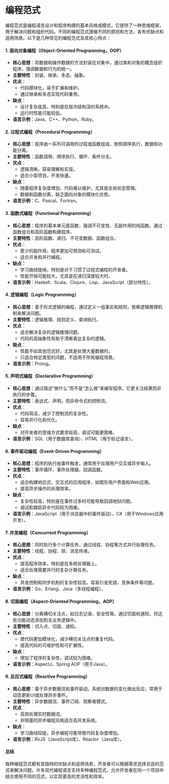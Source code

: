 # 编程范式

编程范式是编程语言设计和程序构建的基本风格或模式，它提供了一种思维框架，用于解决问题和组织代码。不同的编程范式遵循不同的原则和方法，各有优缺点和适用场景。以下是几种常见的编程范式及其核心特点：

#### 1. **面向对象编程（Object-Oriented Programming，OOP）**

* **核心思想**：将数据和操作数据的方法封装在对象中，通过类和对象的概念组织程序，强调数据和行为的统一。
* **主要特性**：封装、继承、多态、抽象。
* **优点**：
  * 代码模块化，易于扩展和维护。
  * 通过继承和多态实现代码重用。
* **缺点**：
  * 设计复杂度高，特别是在层次结构深的系统中。
  * 运行时性能可能较低。
* **语言示例**：Java、C++、Python、Ruby。

#### 2. **过程式编程（Procedural Programming）**

* **核心思想**：程序由一系列可调用的过程或函数组成，依照顺序执行，数据和功能分离。
* **主要特性**：函数调用、顺序执行、循环、条件分支。
* **优点**：
  * 逻辑清晰，容易理解和实现。
  * 适合小型项目，开发快速。
* **缺点**：
  * 随着程序复杂度增加，代码难以维护，尤其是全局状态管理。
  * 数据和函数分离，缺乏面向对象的模块化优势。
* **语言示例**：C、Pascal、Fortran。

#### 3. **函数式编程（Functional Programming）**

* **核心思想**：程序的基本单元是函数，强调不可变性、无副作用的纯函数。通过函数组合和高阶函数构建程序。
* **主要特性**：高阶函数、递归、不可变数据、函数组合。
* **优点**：
  * 更少的副作用，程序更加可预测和可测试。
  * 适合并发和并行编程。
* **缺点**：
  * 学习曲线陡峭，特别是对于习惯了过程式编程的开发者。
  * 性能开销可能较大，尤其是在递归深度较大时。
* **语言示例**：Haskell、Scala、Clojure、Lisp、JavaScript（部分特性）。

#### 4. **逻辑编程（Logic Programming）**

* **核心思想**：基于形式逻辑的编程，通过定义一组事实和规则，依赖逻辑推理机制来解决问题。
* **主要特性**：逻辑推理、规则定义、查询执行。
* **优点**：
  * 适合解决复杂的逻辑推理问题。
  * 代码的高抽象性有助于清晰表达复杂的逻辑。
* **缺点**：
  * 性能不如其他范式好，尤其是处理大量数据时。
  * 只适合特定类型的问题，不适用于所有编程场景。
* **语言示例**：Prolog。

#### 5. **声明式编程（Declarative Programming）**

* **核心思想**：通过描述“做什么”而不是“怎么做”来编写程序。它更关注结果而非执行的步骤。
* **主要特性**：表达式、声明，而非命令式的控制流。
* **优点**：
  * 代码简洁，减少了控制流的复杂性。
  * 容易并行化和优化。
* **缺点**：
  * 对开发者的思维方式要求较高，调试可能更困难。
* **语言示例**：SQL（用于数据库查询）、HTML（用于标记语言）。

#### 6. **事件驱动编程（Event-Driven Programming）**

* **核心思想**：程序的执行由事件触发，通常用于处理用户交互或异步输入。
* **主要特性**：事件循环、事件处理器、回调函数。
* **优点**：
  * 适合构建响应式、交互式的应用程序，如图形用户界面和Web应用。
  * 提高异步操作的处理效率。
* **缺点**：
  * 复杂性较高，特别是在事件过多时可能导致回调地狱问题。
  * 调试和跟踪异步代码较为困难。
* **语言示例**：JavaScript（用于浏览器中的事件驱动），C#（用于Windows应用开发）。

#### 7. **并发编程（Concurrent Programming）**

* **核心思想**：同时执行多个计算任务，通过线程、协程等方式并行处理任务。
* **主要特性**：线程、协程、锁、消息传递。
* **优点**：
  * 提高程序效率，特别是在多核处理器上。
  * 适合处理需要并行的复杂计算任务。
* **缺点**：
  * 并发控制和同步机制的复杂性较高，容易引发死锁、竞争条件等问题。
* **语言示例**：Go、Erlang、Java（多线程编程）。

#### 8. **切面编程（Aspect-Oriented Programming，AOP）**

* **核心思想**：分离横切关注点，如日志记录、安全性等。通过切面和通知，将这些功能动态添加到主业务逻辑中。
* **主要特性**：切入点、切面、通知。
* **优点**：
  * 使代码更加模块化，减少横切关注点的重复代码。
  * 提高代码的可维护性和可扩展性。
* **缺点**：
  * 增加了程序的复杂性，调试较为困难。
* **语言示例**：AspectJ、Spring AOP（用于Java）。

#### 9. **反应式编程（Reactive Programming）**

* **核心思想**：基于异步数据流和事件驱动，系统对数据的变化做出反应，常用于动态更新UI或处理异步事件。
* **主要特性**：异步数据流、事件订阅、观察者模式。
* **优点**：
  * 高效处理实时数据流。
  * 非阻塞的异步编程风格适合高并发系统。
* **缺点**：
  * 学习曲线较陡，异步编程可能导致代码复杂度增加。
* **语言示例**：RxJS（JavaScript库）、Reactor（Java库）。

#### 总结

每种编程范式都有其独特的优缺点和适用场景，开发者可以根据需求选择合适的范式来解决问题。许多现代编程语言支持多种编程范式，允许开发者在同一个项目中结合使用不同的范式，以实现更高的灵活性和效率。
